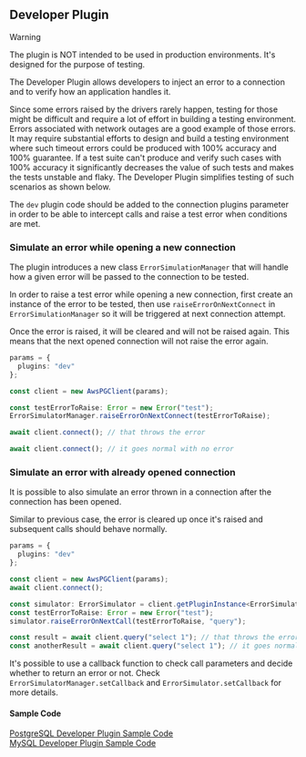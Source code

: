 ## Developer Plugin

> [!WARNING]
> The plugin is NOT intended to be used in production environments. It's designed for the purpose of testing.

The Developer Plugin allows developers to inject an error to a connection and to verify how an application handles it.

Since some errors raised by the drivers rarely happen, testing for those might be difficult and require a lot of effort in building a testing environment. Errors associated with network outages are a good example of those errors. It may require substantial efforts to design and build a testing environment where such timeout errors could be produced with 100% accuracy and 100% guarantee. If a test suite can't produce and verify such cases with 100% accuracy it significantly decreases the value of such tests and makes the tests unstable and flaky. The Developer Plugin simplifies testing of such scenarios as shown below.

The `dev` plugin code should be added to the connection plugins parameter in order to be able to intercept calls and raise a test error when conditions are met.

### Simulate an error while opening a new connection

The plugin introduces a new class `ErrorSimulationManager` that will handle how a given error will be passed to the connection to be tested.

In order to raise a test error while opening a new connection, first create an instance of the error to be tested, then use `raiseErrorOnNextConnect` in `ErrorSimulationManager` so it will be triggered at next connection attempt.

Once the error is raised, it will be cleared and will not be raised again. This means that the next opened connection will not raise the error again.

```ts
params = {
  plugins: "dev"
};

const client = new AwsPGClient(params);

const testErrorToRaise: Error = new Error("test");
ErrorSimulatorManager.raiseErrorOnNextConnect(testErrorToRaise);

await client.connect(); // that throws the error

await client.connect(); // it goes normal with no error
```

### Simulate an error with already opened connection

It is possible to also simulate an error thrown in a connection after the connection has been opened.

Similar to previous case, the error is cleared up once it's raised and subsequent calls should behave normally.

```ts
params = {
  plugins: "dev"
};

const client = new AwsPGClient(params);
await client.connect();

const simulator: ErrorSimulator = client.getPluginInstance<ErrorSimulator>(DeveloperConnectionPlugin);
const testErrorToRaise: Error = new Error("test");
simulator.raiseErrorOnNextCall(testErrorToRaise, "query");

const result = await client.query("select 1"); // that throws the error
const anotherResult = await client.query("select 1"); // it goes normal with no error
```

It's possible to use a callback function to check call parameters and decide whether to return an error or not. Check `ErrorSimulatorManager.setCallback` and `ErrorSimulator.setCallback` for more details.

#### Sample Code

[PostgreSQL Developer Plugin Sample Code](../../../examples/aws_driver_example/aws_dev_postgresql_example.ts)<br>
[MySQL Developer Plugin Sample Code](../../../examples/aws_driver_example/aws_dev_mysql_example.ts)<br>
